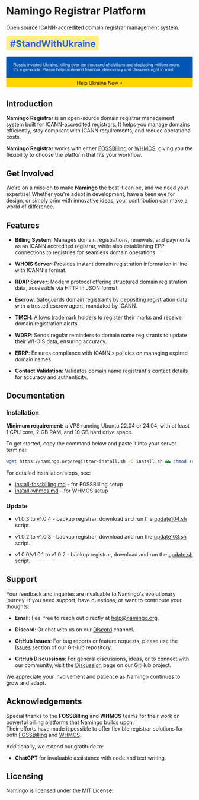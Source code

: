 # Namingo Registrar Platform

Open source ICANN-accredited domain registrar management system.

[![StandWithUkraine](https://raw.githubusercontent.com/vshymanskyy/StandWithUkraine/main/badges/StandWithUkraine.svg)](https://github.com/vshymanskyy/StandWithUkraine/blob/main/docs/README.md)

[![SWUbanner](https://raw.githubusercontent.com/vshymanskyy/StandWithUkraine/main/banner2-direct.svg)](https://github.com/vshymanskyy/StandWithUkraine/blob/main/docs/README.md)

## Introduction

**Namingo Registrar** is an open-source domain registrar management system built for ICANN-accredited registrars. It helps you manage domains efficiently, stay compliant with ICANN requirements, and reduce operational costs.

**Namingo Registrar** works with either [FOSSBilling](https://fossbilling.org/) or [WHMCS](https://www.whmcs.com/), giving you the flexibility to choose the platform that fits your workflow.

## Get Involved

We're on a mission to make **Namingo** the best it can be, and we need your expertise! Whether you're adept in development, have a keen eye for design, or simply brim with innovative ideas, your contribution can make a world of difference.

## Features

- **Billing System**: Manages domain registrations, renewals, and payments as an ICANN accredited registrar, while also establishing EPP connections to registries for seamless domain operations.

- **WHOIS Server**: Provides instant domain registration information in line with ICANN's format.

- **RDAP Server**: Modern protocol offering structured domain registration data, accessible via HTTP in JSON format.

- **Escrow**: Safeguards domain registrants by depositing registration data with a trusted escrow agent, mandated by ICANN.

- **TMCH**: Allows trademark holders to register their marks and receive domain registration alerts.

- **WDRP**: Sends regular reminders to domain name registrants to update their WHOIS data, ensuring accuracy.

- **ERRP**: Ensures compliance with ICANN's policies on managing expired domain names.

- **Contact Validation**: Validates domain name registrant's contact details for accuracy and authenticity.

## Documentation

### Installation

**Minimum requirement:** a VPS running Ubuntu 22.04 or 24.04, with at least 1 CPU core, 2 GB RAM, and 10 GB hard drive space.

To get started, copy the command below and paste it into your server terminal:

```bash
wget https://namingo.org/registrar-install.sh -O install.sh && chmod +x install.sh && ./install.sh
```

For detailed installation steps, see:

- [install-fossbilling.md](install-fossbilling.md) – for FOSSBilling setup  
- [install-whmcs.md](install-whmcs.md) – for WHMCS setup

### Update

- v1.0.3 to v1.0.4 - backup registrar, download and run the [update104.sh](update104.sh) script.

- v1.0.2 to v1.0.3 - backup registrar, download and run the [update103.sh](update103.sh) script.

- v1.0.0/v1.0.1 to v1.0.2 - backup registrar, download and run the [update.sh](update.sh) script.

## Support

Your feedback and inquiries are invaluable to Namingo's evolutionary journey. If you need support, have questions, or want to contribute your thoughts:

- **Email**: Feel free to reach out directly at [help@namingo.org](mailto:help@namingo.org).

- **Discord**: Or chat with us on our [Discord](https://discord.gg/97R9VCrWgc) channel.
  
- **GitHub Issues**: For bug reports or feature requests, please use the [Issues](https://github.com/getnamingo/registrar/issues) section of our GitHub repository.

- **GitHub Discussions**: For general discussions, ideas, or to connect with our community, visit the [Discussion](https://github.com/getnamingo/registrar/discussions) page on our GitHub project.

We appreciate your involvement and patience as Namingo continues to grow and adapt.

## Acknowledgements

Special thanks to the **FOSSBilling** and **WHMCS** teams for their work on powerful billing platforms that Namingo builds upon.  
Their efforts have made it possible to offer flexible registrar solutions for both [FOSSBilling](https://fossbilling.org/) and [WHMCS](https://www.whmcs.com/).

Additionally, we extend our gratitude to:
- **ChatGPT** for invaluable assistance with code and text writing.

## Licensing

Namingo is licensed under the MIT License.